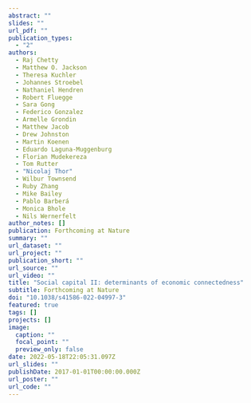 ```yaml
---
abstract: ""
slides: ""
url_pdf: ""
publication_types:
  - "2"
authors:
  - Raj Chetty
  - Matthew O. Jackson
  - Theresa Kuchler
  - Johannes Stroebel
  - Nathaniel Hendren
  - Robert Fluegge
  - Sara Gong
  - Federico Gonzalez
  - Armelle Grondin
  - Matthew Jacob
  - Drew Johnston
  - Martin Koenen
  - Eduardo Laguna-Muggenburg
  - Florian Mudekereza
  - Tom Rutter
  - "Nicolaj Thor"
  - Wilbur Townsend
  - Ruby Zhang
  - Mike Bailey
  - Pablo Barberá
  - Monica Bhole
  - Nils Wernerfelt
author_notes: []
publication: Forthcoming at Nature
summary: ""
url_dataset: ""
url_project: ""
publication_short: ""
url_source: ""
url_video: ""
title: "Social capital II: determinants of economic connectedness"
subtitle: Forthcoming at Nature
doi: "10.1038/s41586-022-04997-3"
featured: true
tags: []
projects: []
image:
  caption: ""
  focal_point: ""
  preview_only: false
date: 2022-05-18T22:05:31.097Z
url_slides: ""
publishDate: 2017-01-01T00:00:00.000Z
url_poster: ""
url_code: ""
---
```

